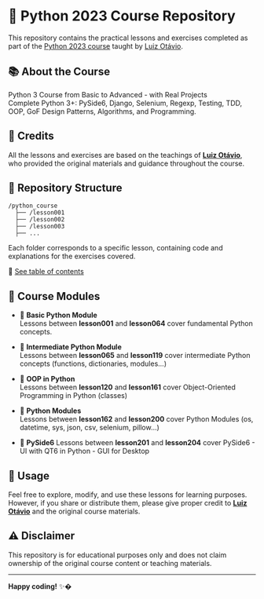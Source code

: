 # 🐍 Python 2023 Course Repository

This repository contains the practical lessons and exercises completed as part of the [Python 2023 course](https://www.udemy.com/course/python-3-do-zero-ao-avancado/) taught by [Luiz Otávio](https://github.com/luizomf).

## 📚 About the Course

Python 3 Course from Basic to Advanced - with Real Projects  
Complete Python 3+: PySide6, Django, Selenium, Regexp, Testing, TDD, OOP, GoF Design Patterns, Algorithms, and Programming.

## 🙌 Credits

All the lessons and exercises are based on the teachings of **[Luiz Otávio](https://github.com/luizomf)**, who provided the original materials and guidance throughout the course.

## 📁 Repository Structure

```
/python_course
  ├── /lesson001
  ├── /lesson002
  ├── /lesson003
  ├── ...
```

Each folder corresponds to a specific lesson, containing code and explanations for the exercises covered.

🔗 [See table of contents](https://github.com/douglasyabuki/python_course/wiki/Directory-Structure)

## 📖 Course Modules

- 🐣 **Basic Python Module**  
  Lessons between **lesson001** and **lesson064** cover fundamental Python concepts.

- 🐍 **Intermediate Python Module**  
  Lessons between **lesson065** and **lesson119** cover intermediate Python concepts (functions, dictionaries, modules...)

- 🎯 **OOP in Python**  
  Lessons between **lesson120** and **lesson161** cover Object-Oriented Programming in Python (classes)

- 🧰 **Python Modules**  
  Lessons between **lesson162** and **lesson200** cover Python Modules (os, datetime, sys, json, csv, selenium, pillow...)

- 💠 **PySide6**
  Lessons between **lesson201** and **lesson204** cover PySide6 - UI with QT6 in Python - GUI for Desktop

## 🚀 Usage

Feel free to explore, modify, and use these lessons for learning purposes. However, if you share or distribute them, please give proper credit to **[Luiz Otávio](https://github.com/luizomf)** and the original course materials.

## ⚠️ Disclaimer

This repository is for educational purposes only and does not claim ownership of the original course content or teaching materials.

---

**Happy coding!** ✨�

